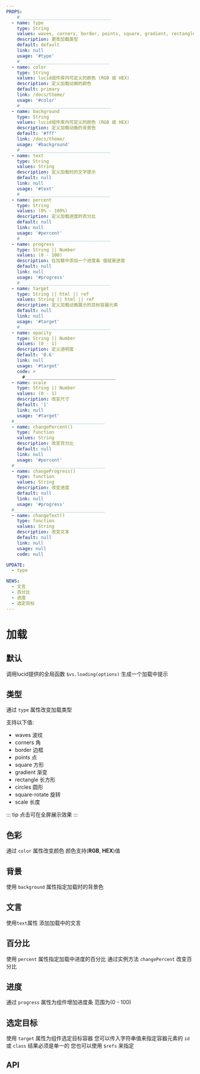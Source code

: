 ```yaml
---
PROPS:
    #__________________________________
  - name: type
    type: String
    values: waves, corners, border, points, square, gradient, rectangle, circles, square-rotate, scale
    description: 更改加载类型
    default: default
    link: null
    usage: '#type'
    #__________________________________
  - name: color
    type: String
    values: lucid组件库内可定义的颜色 (RGB 或 HEX)
    description: 定义加载动画的颜色
    default: primary
    link: /docs/theme/
    usage: '#color'
    #__________________________________
  - name: background
    type: String
    values: lucid组件库内可定义的颜色 (RGB 或 HEX)
    description: 定义加载动画的背景色
    default: '#fff'
    link: /docs/theme/
    usage: '#background'
    #__________________________________
  - name: text
    type: String
    values: String
    description: 定义加载时的文字提示
    default: null
    link: null
    usage: '#text'
    #__________________________________
  - name: percent
    type: String
    values: (0% - 100%)
    description: 定义加载进度的百分比
    default: null
    link: null
    usage: '#percent'
    #__________________________________
  - name: progress
    type: String || Number
    values: (0 - 100)
    description: 在加载中添加一个进度条 值就是进度
    default: null
    link: null
    usage: '#progress'
    #__________________________________
  - name: target
    type: String || html || ref
    values: String || html || ref
    description: 定义加载动画展示的目标容器元素
    default: null
    link: null
    usage: '#target'
    #__________________________________
  - name: opacity
    type: String || Number
    values: (0 - 1)
    description: 定义透明度
    default: '0.6'
    link: null
    usage: '#target'
    code: >
      #__________________________________
  - name: scale
    type: String || Number
    values: (0 - 1)
    description: 改变尺寸
    default: '1'
    link: null
    usage: '#target'
  #__________________________________
  - name: changePercent()
    type: function
    values: String
    description: 改变百分比
    default: null
    link: null
    usage: '#percent'
  #__________________________________
  - name: changeProgress()
    type: function
    values: String
    description: 改变进度
    default: null
    link: null
    usage: '#progress'
  #__________________________________
  - name: changeText()
    type: function
    values: String
    description: 改变文本
    default: null
    link: null
    usage: null
    code: null

UPDATE:
  - type

NEWS:
  - 文言
  - 百分比
  - 进度
  - 选定目标
---
```


# 加载

<card>

## 默认

调用lucid提供的全局函数 `$vs.loading(options)` 生成一个加载中提示

<template v-slot:example>
  <loading-default />
</template>

<template v-slot:template>

  ```html{2}
    <template>
      <vs-button @click="openLoading">激活加载</vs-button>
    </template>
  ```

</template>

<template v-slot:script>

  ```html{5,7}
    <script>
      export default {
        methods: {
          openLoading() {
            const loading = this.$vs.loading()
            setTimeout(() => {
              loading.close()
            }, 3000)
          }
        }
      }
    </script>
  ```

</template>

</card>

<card>

## 类型 <Badge text="Update" type="warn" />

通过 `type` 属性改变加载类型

支持以下值:
  - waves 波纹
  - corners 角
  - border 边框
  - points 点
  - square 方形
  - gradient 渐变
  - rectangle 长方形
  - circles 圆形
  - square-rotate 旋转
  - scale 长度

::: tip
  点击可在全屏展示效果
:::

<template v-slot:example>
  <loading-type />
</template>

<template v-slot:template>

  ```html
    <template>
      <div
        :class="{ hasOpenLoading }">
        <div
          v-for="(type, i) in types"
          :ref="`box${i}`"
          @click="handleClickLoading(type)"
          class="box-loading" />
      </div>
    </template>
  ```

</template>

<template v-slot:script>

  ```html
    <script>
      export default {
        data: () => ({
          hasOpenLoading: false,
          types: [
            'default',
            'waves',
            'corners',
            'border',
            'points',
            'square',
            'gradient',
            'rectangle',
            'circles',
            'square-rotate',
            'scale'
          ]
        }),
        methods: {
          handleClickLoading(type) {
            const loading = this.$vs.loading({
              type
            })
            this.hasOpenLoading = true
            setTimeout(() => {
              loading.close()
              this.hasOpenLoading = false
            }, 3000)
          },
          openLoading(type, ref) {
            this.$vs.loading({
              target: this.$refs[ref][0],
              text: type,
              type
            })
          }
        },
        mounted() {
          this.types.forEach((type, i) => {
            this.openLoading(type, `box${i}`)
          })
        }
      }
    </script>
  ```

</template>

<template v-slot:style>

  ```html{3,4,5}
    <style scoped lang="stylus">
      .hasOpenLoading
        .box-loading
          opacity 0
          transform scale(.7)
      .box-loading
        width 120px
        height 120px
        position relative
        margin 5px
        border-radius 20px
        box-shadow 0px 10px 20px -10px rgba(0,0,0,.07)
        overflow hidden
        cursor pointer
        transition all .25s ease
        &:hover
          transform translate(0,-5px)
          box-shadow 0px 15px 20px -10px rgba(0,0,0,.09)
        >>>.vs-loading
          padding 0px
    </style>
  ```

</template>

</card>

<card>

## 色彩

通过 `color` 属性改变颜色 颜色支持(**RGB**, **HEX**)值

<template v-slot:example>
  <loading-color />
</template>

<template v-slot:template>

  ```html
    <template>
      <div
        :class="{ hasOpenLoading }"
        class="center">
        <div :style="`background: ${color};`" class="con-input">
          <input v-model="color" type="color">
          <i class='bx bxs-color-fill'></i>
        </div>
        <div ref="loadings" class="con-loadings">
          <div
            v-for="(type, i) in types"
            :ref="`box${i}`"
            @click="handleClickLoading(type)"
            class="box-loading" />
        </div>
      </div>
    </template>
  ```

</template>

<template v-slot:script>

  ```html
    <script>
      export default {
        data: () => ({
          color: '#d5397b',
          hasOpenLoading: false,
          types: [
            'default',
            'waves',
            'corners',
            'border',
            'points',
            'square',
            'gradient',
            'rectangle',
            'circles',
            'square-rotate',
            'scale'
          ]
        }),
        methods: {
          handleClickLoading(type) {
            const loading = this.$vs.loading({
              type,
              color: this.color
            })
            this.hasOpenLoading = true
            setTimeout(() => {
              loading.close()
              this.hasOpenLoading = false
            }, 3000)
          },
          openLoading(type, ref) {
            this.$vs.loading({
              target: this.$refs[ref][0],
              text: type,
              type,
              color: this.color
            })
          }
        },
        watch: {
          color() {
            this.$refs.loadings.querySelectorAll('.box-loading').forEach((item) => {
              item.innerHTML = ''
            })
            this.types.forEach((type, i) => {
              this.openLoading(type, `box${i}`)
            })
          }
        },
        mounted() {
          this.types.forEach((type, i) => {
            this.openLoading(type, `box${i}`)
          })
        }
      }
      </script>
  ```

</template>

<template v-slot:style>

  ```stylus
    <style scoped lang="stylus">
      getColor(vsColor, alpha = 1)
          unquote("rgba(var(--vs-"+vsColor+"), "+alpha+")")
      getVar(var)
          unquote("var(--vs-"+var+")")
      .con-input
        border-radius 10px
        border 4px solid getVar(theme-layout)
        box-shadow 0px 4px 10px 0px rgba(0,0,0,.1)
        display flex
        align-items center
        justify-content center
        transition all .25s ease
        &:hover
          transform translate(0, -4px)
          box-shadow 0px 8px 10px 0px rgba(0,0,0,.1)
        input
          opacity 0
          width 30px
          height 30px
          border 0px
          cursor pointer
        i
          position absolute
          color getVar(theme-layout)
          pointer-events none
      .con-loadings
        display flex
        align-items center
        justify-content center
        flex-wrap wrap
      .center
        flex-wrap wrap
        z-index 200
        position relative
        padding 20px 10px
        &.hasOpenLoading
          .box-loading
            opacity 0
            transform scale(.7)
      .box-loading
        width 120px
        height 120px
        position relative
        margin 5px
        border-radius 20px
        box-shadow 0px 10px 20px -10px rgba(0,0,0,.07)
        overflow hidden
        cursor pointer
        transition all .25s ease
        &:hover
          transform translate(0,-5px)
          box-shadow 0px 15px 20px -10px rgba(0,0,0,.09)
        >>>.vs-loading
          padding 0px
          background transparent !important
          &.vs-loading--gradient, &.vs-loading--square
            .vs-loading__load__animation__2
              background getVar(theme-layout) !important
      </style>
  ```

</template>

</card>

<card>

## 背景

使用 `background` 属性指定加载时的背景色

<template v-slot:example>
  <loading-background />
</template>

<template v-slot:template>

  ```html
    <div ref="target" id="target" class="center">
      <div :style="`background: ${color};`" class="con-input">
        <input v-model="color" type="color">
        <i class='bx bxs-color-fill'></i>
      </div>
      <vs-button flat :color="color" @click="openLoading">激活加载</vs-button>
    </div>
  ```

</template>

<template v-slot:script>

  ```html
    <script>
      export default {
        data: () => ({
          color: '#7a76cb',
        }),
        methods: {
          openLoading() {
            const loading = this.$vs.loading({
              background: this.color,
              color: '#fff'
            })
            setTimeout(() => {
              loading.close()
            }, 3000)
          }
        }
      }
    </script>
  ```

</template>

</card>

<card>

## 文言 <Badge text="New" />

使用`text`属性 添加加载中的文言

<template v-slot:example>
  <loading-text />
</template>

<template v-slot:template>

  ```html
    <template>
      <div ref="target" id="target" class="center">
        <vs-button flat @click="openLoading">激活加载 <b>文言</b></vs-button>
      </div>
    </template>
  ```

</template>

<template v-slot:script>

  ```html
    <script>
      export default {
        methods: {
          openLoading() {
            const loading = this.$vs.loading({
              text: '加载中...'
            })
            setTimeout(() => {
              loading.close()
            }, 3000)
          }
        }
      }
    </script>
  ```

</template>

</card>

<card>

## 百分比 <Badge text="New" />

使用 `percent` 属性指定加载中进度的百分比 通过实例方法 `changePercent` 改变百分比

<template v-slot:example>
  <loading-percent />
</template>

<template v-slot:template>

  ```html
    <template>
      <div ref="target" id="target" class="center">
        <vs-button flat @click="openLoading">激活加载 <b>百分比</b></vs-button>
      </div>
    </template>
  ```

</template>

<template v-slot:script>

  ```html
    <script>
      export default {
        data: () => ({
          percent: 0
        }),
        methods: {
          openLoading() {

            const loading = this.$vs.loading({
              percent: this.percent
            })
            const interval = setInterval(() => {
              if (this.percent <= 100) {
                loading.changePercent(`${this.percent++}%`)
              }
            }, 40)
            setTimeout(() => {
              loading.close()
              clearInterval(interval)
              this.percent = 0
            }, 4100)
          }
        }
      }
    </script>
  ```

</template>

</card>

<card>

## 进度 <Badge text="New" />

通过 `progress` 属性为组件增加进度条 范围为(0 - 100)

<template v-slot:example>
  <loading-progress />
</template>

<template v-slot:template>

  ```html
    <template>
      <div ref="target" id="target" class="center">
        <vs-button flat @click="openLoading">激活加载 <b>进度条</b></vs-button>
      </div>
    </template>
  ```

</template>

<template v-slot:script>

  ```html
    <script>
      export default {
        data: () => ({
          progress: 0
        }),
        methods: {
          openLoading() {

            const loading = this.$vs.loading({
              progress: 0
            })
            const interval = setInterval(() => {
              if (this.progress <= 100) {
                loading.changeProgress(this.progress++)
              }
            }, 40)
            setTimeout(() => {
              loading.close()
              clearInterval(interval)
              this.progress = 0
            }, 4100)
          }
        }
      }
    </script>
  ```

</template>

</card>

<card>

## 选定目标 <Badge text="New" />

使用 `target` 属性为组件选定目标容器 您可以传入字符串值来指定容器元素的 `id` 或 `class` 结果必须是单一的 您也可以使用 `$refs` 来指定

<template v-slot:example>
  <loading-target />
</template>

<template v-slot:template>

  ```html
    <template>
      <div ref="target" id="target" class="center">
        <div class="con-btns">
          <vs-button ref="button"
                     flat 
                     @click="openLoadingButton">
            激活加载 <b>按钮</b>
          </vs-button>
          <vs-button dark 
                     flat
                     @click="openLoading">
            激活加载 <b>选定目标</b>
          </vs-button>
        </div>

        <div ref="content" class="content-div">
          目标容器
        </div>
      </div>
    </template>
  ```

</template>

<template v-slot:script>

  ```html
    <script>
      export default {
        methods: {
          openLoading() {
            const loading = this.$vs.loading({
              target: this.$refs.content,
              color: 'dark'
            })
            setTimeout(() => {
              loading.close()
            }, 3000)
          },
          openLoadingButton() {
            console.log(this.$refs.button.$el)
            const loading = this.$vs.loading({
              target: this.$refs.button,
              scale: '0.6',
              background: 'primary',
              opacity: 1,
              color: '#fff'
            })
            setTimeout(() => {
              loading.close()
            }, 3000)
          }
        }
      }
    </script>
  ```

</template>

<template v-slot:style>

  ```stylus
    <style scoped lang="stylus">
      .con-btns
        display flex
        align-items center
        justify-content center
        b
          margin-left 5px
      .center
        flex-direction column
        .content-div
          width 200px
          height 200px
          box-shadow 0px 6px 25px -10px rgba(0,0,0,.1)
          border-radius 20px
          position relative
          display flex
          align-items center
          justify-content center
          flex-direction column
          text-align center
          font-size .6rem
    </style>
  ```

</template>

</card>

<card>

## API

</card>

